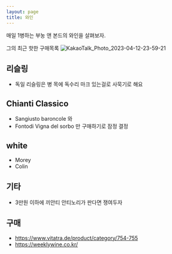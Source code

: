 ```yaml
---
layout: page
title: 와인
---
```


<p class="message">
 매일 1병하는 부눙 앤 본드의 와인을 살펴보자.
</p>

그의 최근 핫한 구매목록
![KakaoTalk_Photo_2023-04-12-23-59-21](https://user-images.githubusercontent.com/12179091/231498622-bb3cbc5b-87cb-482c-9faa-3284ddf32c9c.jpeg)

## 리슬링
* 독일 리슬링은 병 목에 독수리 마크 있는걸로 사묵기로 해요

## Chianti Classico
* Sangiusto baroncole 와
* Fontodi Vigna del sorbo 만 구매하기로 잠정 결정

## white
* Morey
* Colin

## 기타
* 3만원 이하에 끼안티 안티노리가 판다면 쟁여두자

## 구매
* https://www.vitatra.de/product/category/754-755
* https://weeklywine.co.kr/

